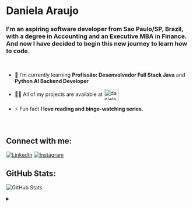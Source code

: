 <h1>Daniela Araujo</h1>

<h3>I'm an aspiring software developer from Sao Paulo/SP, Brazil, with a degree in Accounting and an Executive MBA in Finance. And now I have decided to begin this new journey to learn how to code.</h3>
<br>

- 🌱 I’m currently learning **Profissão: Desenvolvedor Full Stack Java** and **Python AI Backend Developer**

- 👨‍💻 All of my projects are available at <a href="https://github.com/danielascaraujo?tab=projects" target="blank"><img align="center" src="https://raw.githubusercontent.com/rahuldkjain/github-profile-readme-generator/master/src/images/icons/Social/github.svg" alt="danielascaraujo" height="30" width="40" /></a>

- ⚡ Fun fact **I love reading and binge-watching series.**
<br>

## Connect with me:
[![LinkedIn](https://img.shields.io/badge/LinkedIn-C0C0C0?style=for-the-badge&logo=linkedin&logoColor=663399)](https://www.linkedin.com/in/danielascaraujo/)
[![Instagram](https://img.shields.io/badge/-Instagram-C0C0C0?style=for-the-badge&logo=instagram&logoColor=663399)](https://www.instagram.com/danielascaraujo/)
<br>

## GitHub Stats:
![GitHub Stats](https://github-readme-stats.vercel.app/api?username=danielascaraujo&theme=transparent&bg_color=C0C0C0&border_color=C0C0C0&show_icons=true&icon_color=00BFFF&title_color=663399&text_color=708090)
<br>

<details align="left">
  <summary></summary> 
 
  - Badges by <a href="https://shields.io/">shields.io</a><br>
  - GitHub Stats by <a href="https://github.com/anuraghazra/github-readme-stats">anuraghazra</a>

